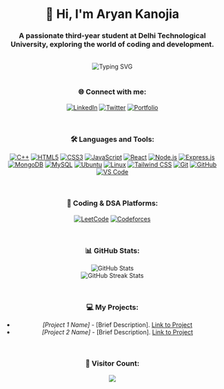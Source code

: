 <div align="center">

<h1>👋 Hi, I'm Aryan Kanojia</h1>

<h3>A passionate third-year student at Delhi Technological University, exploring the world of coding and development.</h3>

</div>

<br />

<div align="center" style="margin: 0 auto; width: 100%; max-width: 900px;">

<img src="https://readme-typing-svg.herokuapp.com?font=Fira+Code&size=30&pause=1000&color=FF5733&width=900&lines=💻+Diving+deep+into+DSA+in+C+\u002B\u002B;🌐+Building+web+apps+with+React%2C+Node%2C+Express%2C+MongoDB;🐧+Exploring+system-level+programming+on+Ubuntu+%26+Linux;🚀+Learning+new+frameworks+and+tools+every+day" alt="Typing SVG" />

</div>

<br />

<div align="center">

### 🌐 Connect with me:

<p>

<a href="[Your LinkedIn Profile URL]" target="blank"><img align="center" src="https://img.shields.io/badge/-LinkedIn-blue?style=flat-square&logo=linkedin" alt="LinkedIn" /></a>
<a href="[Your Twitter Profile URL]" target="blank"><img align="center" src="https://img.shields.io/badge/-Twitter-blue?style=flat-square&logo=twitter" alt="Twitter" /></a>
<a href="[Your Portfolio URL]" target="blank"><img align="center" src="https://img.shields.io/badge/-Portfolio-000000?style=flat-square&logo=github" alt="Portfolio" /></a>

</p>

</div>

<br />

<div align="center">

### 🛠️ Languages and Tools:

<p>

<a href="https://www.cplusplus.com/" target="_blank"><img src="https://img.shields.io/badge/C++-00599C?style=flat-square&logo=c%2B%2B&logoColor=white" alt="C++"/></a>
<a href="https://www.w3.org/html/" target="_blank"><img src="https://img.shields.io/badge/HTML5-E34F26?style=flat-square&logo=html5&logoColor=white" alt="HTML5"/></a>
<a href="https://www.w3schools.com/css/" target="_blank"><img src="https://img.shields.io/badge/CSS3-1572B6?style=flat-square&logo=css3&logoColor=white" alt="CSS3"/></a>
<a href="https://developer.mozilla.org/en-US/docs/Web/JavaScript" target="_blank"><img src="https://img.shields.io/badge/JavaScript-F7DF1E?style=flat-square&logo=javascript&logoColor=black" alt="JavaScript"/></a>
<a href="https://reactjs.org/" target="_blank"><img src="https://img.shields.io/badge/React-20232A?style=flat-square&logo=react&logoColor=61DAFB" alt="React"/></a>
<a href="https://nodejs.org" target="_blank"><img src="https://img.shields.io/badge/Node.js-339933?style=flat-square&logo=nodedotjs&logoColor=white" alt="Node.js"/></a>
<a href="https://expressjs.com" target="_blank"><img src="https://img.shields.io/badge/Express.js-000000?style=flat-square&logo=express&logoColor=white" alt="Express.js"/></a>
<a href="https://www.mongodb.com/" target="_blank"><img src="https://img.shields.io/badge/MongoDB-4EA94B?style=flat-square&logo=mongodb&logoColor=white" alt="MongoDB"/></a>
<a href="https://www.mysql.com/" target="_blank"><img src="https://img.shields.io/badge/MySQL-4479A1?style=flat-square&logo=mysql&logoColor=white" alt="MySQL"/></a>
<a href="https://ubuntu.com/" target="_blank"><img src="https://img.shields.io/badge/Ubuntu-E95420?style=flat-square&logo=ubuntu&logoColor=white" alt="Ubuntu"/></a>
<a href="https://www.linux.org/" target="_blank"><img src="https://img.shields.io/badge/Linux-FCC624?style=flat-square&logo=linux&logoColor=black" alt="Linux"/></a>
<a href="https://tailwindcss.com/" target="_blank"><img src="https://img.shields.io/badge/Tailwind_CSS-38B2AC?style=flat-square&logo=tailwind-css&logoColor=white" alt="Tailwind CSS"/></a>
<a href="https://git-scm.com/" target="_blank"><img src="https://img.shields.io/badge/Git-F05032?style=flat-square&logo=git&logoColor=white" alt="Git"/></a>
<a href="https://github.com/" target="_blank"><img src="https://img.shields.io/badge/GitHub-181717?style=flat-square&logo=github&logoColor=white" alt="GitHub"/></a>
<a href="https://code.visualstudio.com/" target="_blank"><img src="https://img.shields.io/badge/VS_Code-0078d7?style=flat-square&logo=visual-studio-code&logoColor=white" alt="VS Code"/></a>

</p>

</div>

<br />

<div align="center">

### 🎯 Coding & DSA Platforms:

<p>

<a href="[Your LeetCode Profile URL]" target="blank"><img align="center" src="https://img.shields.io/badge/LeetCode-FFA116?style=flat-square&logo=leetcode&logoColor=white" alt="LeetCode" /></a>
<a href="[Your Codeforces Profile URL]" target="blank"><img align="center" src="https://img.shields.io/badge/Codeforces-1F8ACB?style=flat-square&logo=codeforces&logoColor=white" alt="Codeforces" /></a>

</p>

</div>

<br />

<div align="center">

### 📊 GitHub Stats:

<p>

<img src="https://github-readme-stats.vercel.app/api?username=[Your GitHub Username]&show_icons=true&theme=radical&count_private=true" alt="GitHub Stats" />
<br/>
<img src="https://github-readme-streak-stats.herokuapp.com/?user=[Your GitHub Username]&theme=radical" alt="GitHub Streak Stats" />

</p>

</div>

<br />

<div align="center">

### 💻 My Projects:

<p>

* *[Project 1 Name]* - [Brief Description]. [Link to Project](#)
* *[Project 2 Name]* - [Brief Description]. [Link to Project](#)

</p>

</div>

<br />

<div align="center">

### 👀 Visitor Count:

<p>

<img src="https://profile-counter.glitch.me/[Your GitHub Username]/count.svg" />

</p>

</div>
